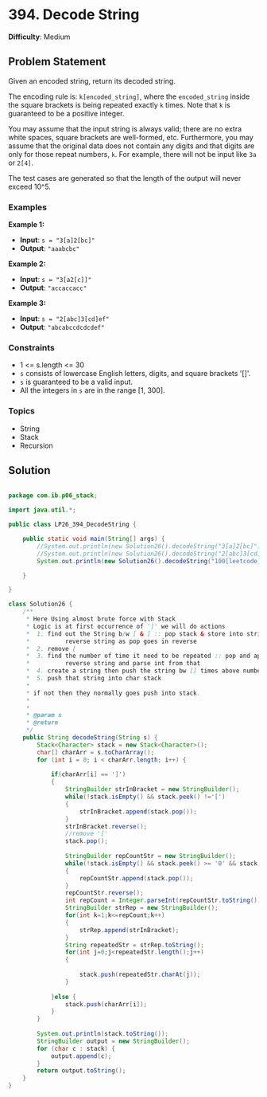 # 394. Decode String

**Difficulty**: Medium

## Problem Statement
Given an encoded string, return its decoded string.

The encoding rule is: `k[encoded_string]`, where the `encoded_string` inside the square brackets is being repeated exactly `k` times. Note that `k` is guaranteed to be a positive integer.

You may assume that the input string is always valid; there are no extra white spaces, square brackets are well-formed, etc. Furthermore, you may assume that the original data does not contain any digits and that digits are only for those repeat numbers, `k`. For example, there will not be input like `3a` or `2[4]`.

The test cases are generated so that the length of the output will never exceed 10^5.

### Examples

**Example 1:**
- **Input**: `s = "3[a]2[bc]"`
- **Output**: `"aaabcbc"`

**Example 2:**
- **Input**: `s = "3[a2[c]]"`
- **Output**: `"accaccacc"`

**Example 3:**
- **Input**: `s = "2[abc]3[cd]ef"`
- **Output**: `"abcabccdcdcdef"`

### Constraints
- 1 <= s.length <= 30
- `s` consists of lowercase English letters, digits, and square brackets '[]'.
- `s` is guaranteed to be a valid input.
- All the integers in `s` are in the range [1, 300].

### Topics
- String
- Stack
- Recursion

## Solution

```java

package com.ib.p06_stack;

import java.util.*;

public class LP26_394_DecodeString {

	public static void main(String[] args) {
		//System.out.println(new Solution26().decodeString("3[a]2[bc]"));
		//System.out.println(new Solution26().decodeString("2[abc]3[cd]ef"));
		System.out.println(new Solution26().decodeString("100[leetcode]"));

	}

}

class Solution26 {
	/**
	 * Here Using almost brute force with Stack
	 * Logic is at first occurrence of ']' we will do actions
	 * 	1. find out the String b/w [ & ] :: pop stack & store into string until peek is '['
	 * 			reverse string as pop goes in reverse
	 * 	2. remove [
	 * 	3. find the number of time it need to be repeated :: pop and append until peek  > 0 or < 9
	 * 			reverse string and parse int from that
	 * 	4. create a string then push the string bw [] times above number
	 * 	5. push that string into char stack 
	 * 
	 * if not then they normally goes push into stack.
	 * 
	 * 
	 * @param s
	 * @return
	 */
    public String decodeString(String s) {
    	Stack<Character> stack = new Stack<Character>();
        char[] charArr = s.toCharArray();
        for (int i = 0; i < charArr.length; i++) {
        	
        	if(charArr[i] == ']')
        	{
        		StringBuilder strInBracket = new StringBuilder();
        		while(!stack.isEmpty() && stack.peek() !='[')
        		{
        			strInBracket.append(stack.pop());
        		}
        		strInBracket.reverse();
        		//remove '['
        		stack.pop();
        		
        		StringBuilder repCountStr = new StringBuilder();
        		while(!stack.isEmpty() && stack.peek() >= '0' && stack.peek() <= '9')
        		{
        			repCountStr.append(stack.pop());
        		}
        		repCountStr.reverse();
        		int repCount = Integer.parseInt(repCountStr.toString());
        		StringBuilder strRep = new StringBuilder();
        		for(int k=1;k<=repCount;k++)
        		{
        			strRep.append(strInBracket);
        		}
        		String repeatedStr = strRep.toString();
        		for(int j=0;j<repeatedStr.length();j++)
        		{
        			
        			stack.push(repeatedStr.charAt(j));
        		}
        		
        	}else {
        		stack.push(charArr[i]);
        	}
		}
        
        System.out.println(stack.toString());
        StringBuilder output = new StringBuilder();
        for (char c : stack) {
			output.append(c);
		}
        return output.toString();
    }
}